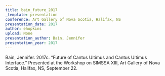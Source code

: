```yaml
---
title: bain_future_2017
_template: presentation
conference: Art Gallery of Nova Scotia, Halifax, NS
presentation_date: 2017
author: ehopkins
upload: None
presentation_author: Bain, Jennifer
presentation_year: 2017
---
```

Bain, Jennifer. 2017c. “Future of Cantus Ultimus and Cantus Ultimus Interface.” Presented at the Workshop on SIMSSA XIII, Art Gallery of Nova Scotia, Halifax, NS, September 22.

